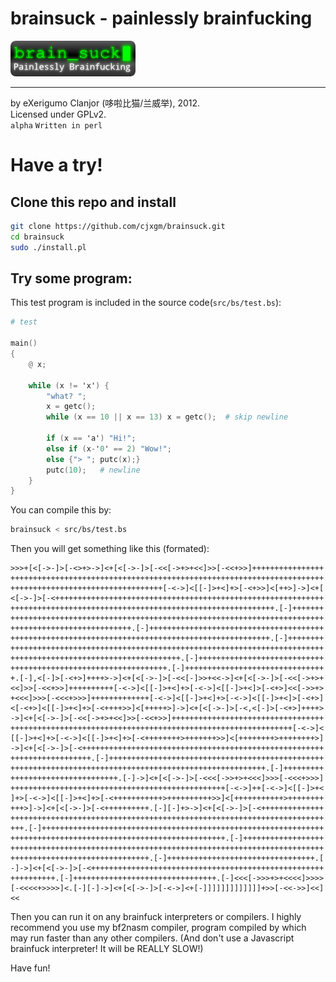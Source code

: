 # brainsuck - painlessly brainfucking
![bslogo](https://github.com/cjxgm/brainsuck/raw/master/image/bs.png "brainsuck")<hr>
by eXerigumo Clanjor (哆啦比猫/兰威举), 2012.<br>
Licensed under GPLv2.<br>
`alpha` `Written in perl`<br>

# Have a try!

## Clone this repo and install

```bash
git clone https://github.com/cjxgm/brainsuck.git
cd brainsuck
sudo ./install.pl
```

## Try some program:

This test program is included in the source code(`src/bs/test.bs`):

```awk
# test

main()
{
	@ x;

	while (x != 'x') {
		"what? ";
		x = getc();
		while (x == 10 || x == 13) x = getc();	# skip newline

		if (x == 'a') "Hi!";
		else if (x-'0' == 2) "Wow!";
		else {"> "; putc(x);}
		putc(10);	# newline
	}
}

```

You can compile this by:

```bash
brainsuck < src/bs/test.bs
```

Then you will get something like this (formated):

```brainfuck
>>>+[<[->-]>[-<>+>->]<+[<[->-]>[-<<[->+>+<<]>>[-<<+>>]++++++++++++++++
++++++++++++++++++++++++++++++++++++++++++++++++++++++++++++++++++++++
++++++++++++++++++++++++++++++++++[-<->]<[[-]>+<]+>[-<+>>]<[++>]->]<+[
<[->-]>[-<++++++++++++++++++++++++++++++++++++++++++++++++++++++++++++
+++++++++++++++++++++++++++++++++++++++++++++++++++++++++++.[-]+++++++
++++++++++++++++++++++++++++++++++++++++++++++++++++++++++++++++++++++
+++++++++++++++++++++++++++.[-]+++++++++++++++++++++++++++++++++++++++
++++++++++++++++++++++++++++++++++++++++++++++++++++++++++.[-]++++++++
++++++++++++++++++++++++++++++++++++++++++++++++++++++++++++++++++++++
++++++++++++++++++++++++++++++++++++++.[-]++++++++++++++++++++++++++++
+++++++++++++++++++++++++++++++++++.[-]+++++++++++++++++++++++++++++++
+.[-],<[-]>[-<+>]++++>->]<+[<[->-]>[-<<[-]>>+<<->]<+[<[->-]>[-<<[->+>+
<<]>>[-<<+>>]++++++++++[-<->]<[[-]>+<]+>[-<->]<[[-]>+<]>[-<+>]<<[->>+>
+<<<]>>>[-<<<+>>>]+++++++++++++[-<->]<[[-]>+<]+>[-<->]<[[-]>+<]>[-<+>]
<[-<+>]<[[-]>+<]+>[-<++++>>]<[+++++>]->]<+[<[->-]>[-<,<[-]>[-<+>]++++>
->]<+[<[->-]>[-<<[->+>+<<]>>[-<<+>>]++++++++++++++++++++++++++++++++++
+++++++++++++++++++++++++++++++++++++++++++++++++++++++++++++++[-<->]<
[[-]>+<]+>[-<->]<[[-]>+<]+>[-<++++++++>+++++++>>]<[++++++++>++++++++>]
->]<+[<[->-]>[-<++++++++++++++++++++++++++++++++++++++++++++++++++++++
++++++++++++++++++.[-]++++++++++++++++++++++++++++++++++++++++++++++++
+++++++++++++++++++++++++++++++++++++++++++++++++++++++++.[-]+++++++++
++++++++++++++++++++++++.[-]->]<+[<[->-]>[-<<<[->>+>+<<<]>>>[-<<<+>>>]
++++++++++++++++++++++++++++++++++++++++++++++++[-<->]++[-<->]<[[-]>+<
]+>[-<->]<[[-]>+<]+>[-<+++++++++++>++++++++++>>]<[+++++++++++>++++++++
+++>]->]<+[<[->-]>[-<++++++++++.[-][-]+>->]<+[<[->-]>[-<++++++++++++++
++++++++++++++++++++++++++++++++++++++++++++++++++++++++++++++++++++++
+++.[-]+++++++++++++++++++++++++++++++++++++++++++++++++++++++++++++++
++++++++++++++++++++++++++++++++++++++++++++++++.[-]++++++++++++++++++
++++++++++++++++++++++++++++++++++++++++++++++++++++++++++++++++++++++
+++++++++++++++++++++++++++++++.[-]+++++++++++++++++++++++++++++++++.[
-]->]<+[<[->-]>[-<++++++++++++++++++++++++++++++++++++++++++++++++++++
++++++++++.[-]++++++++++++++++++++++++++++++++.[-]<<<[->>>+>+<<<<]>>>>
[-<<<<+>>>>]<.[-][-]->]<+[<[->-]>[-<->]<+[-]]]]]]]]]]]]]+>>[-<<->>]<<]
<<
```

Then you can run it on any brainfuck interpreters or compilers.
I highly recommend you use my bf2nasm compiler, program compiled by which
may run faster than any other compilers. (And don't use a Javascript
brainfuck interpreter! It will be REALLY SLOW!)

Have fun!
